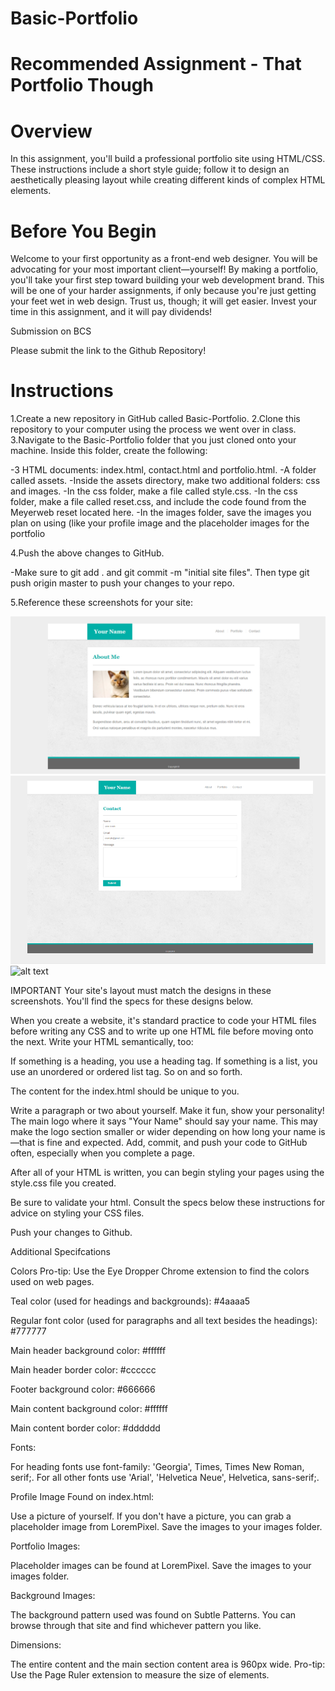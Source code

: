 # Basic-Portfolio

# Recommended Assignment - That Portfolio Though


 # Overview

In this assignment, you'll build a professional portfolio site using HTML/CSS. These instructions include a short style guide; follow it to design an aesthetically pleasing layout while creating different kinds of complex HTML elements.


# Before You Begin


Welcome to your first opportunity as a front-end web designer. You will be advocating for your most important client—yourself! By making a portfolio, you'll take your first step toward building your web development brand.
This will be one of your harder assignments, if only because you're just getting your feet wet in web design. Trust us, though; it will get easier. Invest your time in this assignment, and it will pay dividends!



Submission on BCS


Please submit the link to the Github Repository!



 # Instructions


1.Create a new repository in GitHub called Basic-Portfolio.
2.Clone this repository to your computer using the process we went over in class.
3.Navigate to the Basic-Portfolio folder that you just cloned onto your machine. Inside this folder, create the following:
  
  -3 HTML documents: index.html, contact.html and portfolio.html.
  -A folder called assets.
  -Inside the assets directory, make two additional folders: css and images.
  -In the css folder, make a file called style.css.
  -In the css folder, make a file called reset.css, and include the code found from the Meyerweb reset located here.
  -In the images folder, save the images you plan on using (like your profile image and the placeholder images for the 
   portfolio





4.Push the above changes to GitHub.

  -Make sure to git add . and git commit -m "initial site files". Then type git push origin master to push your changes to
   your repo.
   
5.Reference these screenshots for your site:
   
   ![alt text](assets/images/about.png)
    ![alt text](assets/images/contact.png)
     ![alt text](assets/images/portfolio.png)










IMPORTANT Your site's layout must match the designs in these screenshots. You'll find the specs for these designs below.



When you create a website, it's standard practice to code your HTML files before writing any CSS and to write up one HTML file before moving onto the next. Write your HTML semantically, too:



If something is a heading, you use a heading tag.
If something is a list, you use an unordered or ordered list tag.
So on and so forth.



The content for the index.html should be unique to you.



Write a paragraph or two about yourself. Make it fun, show your personality!
The main logo where it says "Your Name" should say your name. This may make the logo section smaller or wider depending on how long your name is—that is fine and expected.
Add, commit, and push your code to GitHub often, especially when you complete a page.



After all of your HTML is written, you can begin styling your pages using the style.css file you created.



Be sure to validate your html.
Consult the specs below these instructions for advice on styling your CSS files.



Push your changes to Github.



Additional Specifcations



Colors Pro-tip: Use the Eye Dropper Chrome extension to find the colors used on web pages.


Teal color (used for headings and backgrounds): #4aaaa5

Regular font color (used for paragraphs and all text besides the headings): #777777

Main header background color: #ffffff

Main header border color: #cccccc

Footer background color: #666666

Main content background color: #ffffff

Main content border color: #dddddd




Fonts:


For heading fonts use font-family: 'Georgia', Times, Times New Roman, serif;.
For all other fonts use 'Arial', 'Helvetica Neue', Helvetica, sans-serif;.



Profile Image Found on index.html:


Use a picture of yourself.
If you don't have a picture, you can grab a placeholder image from LoremPixel. Save the images to your images folder.



Portfolio Images:


Placeholder images can be found at LoremPixel.
Save the images to your images folder.



Background Images:


The background pattern used was found on Subtle Patterns. You can browse through that site and find whichever pattern you like.



Dimensions:


The entire content and the main section content area is 960px wide.
Pro-tip: Use the Page Ruler extension to measure the size of elements.








